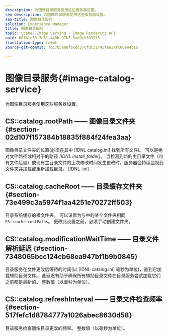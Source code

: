 ```yaml
---
description: 为图像目录服务使用这些服务器设置。
seo-description: 为图像目录服务使用这些服务器设置。
seo-title: 图像目录服务
solution: Experience Manager
title: 图像目录服务
topic: Scene7 Image Serving - Image Rendering API
uuid: 601b1c30-7d51-448b-97b5-5ad9cb383975
translation-type: tm+mt
source-git-commit: 7bc7b3a86fbcdc57cfdc31745fae3afc06e44b15

---
```



# 图像目录服务{#image-catalog-service}

为图像目录服务使用这些服务器设置。

## CS::catalog.rootPath —— 图像目录文件夹 {#section-02d107f157384b18835f884f24fea3aa}

图像目录文件夹的位置(必须在其中 [!DNL catalog.ini] 找到所有文件)。 可以是绝对文件路径或相对于的路径 *[!DNL install_folder]*。 当检测到新的主目录文件（带有文件后缀）或现有主目录文件的上次修改时间发生更改时，服务器会持续监视此文件夹并加载或重新加载目录。 [!DNL .ini]

## CS::catalog.cacheRoot —— 目录缓存文件夹 {#section-73e499c3a5974f1aa4251e70272ff503}

目录系统缓存的根文件夹。 可以设置为与中的某个文件夹相同 `PS::cache.rootPaths`。 更改此设置之前，必须手动创建文件夹。

## CS::catalog.modificationWaitTime —— 目录文件解析延迟 {#section-7348065bcc124cb68ea947bf1b9b0845}

目录服务在文件更改后等待的时间(以 [!DNL catalog.ini] 毫秒为单位)，直到它加载辅助目录文件。 此延迟有助于确保所有辅助目录文件在目录服务尝试加载它们之前都是最新的。 整数值（以毫秒为单位）。

## CS::catalog.refreshInterval —— 目录文件检查频率 {#section-517fefc1d8784777a1026abec8630d58}

目录服务检查图像目录更改的频率。 整数值（以毫秒为单位）。
